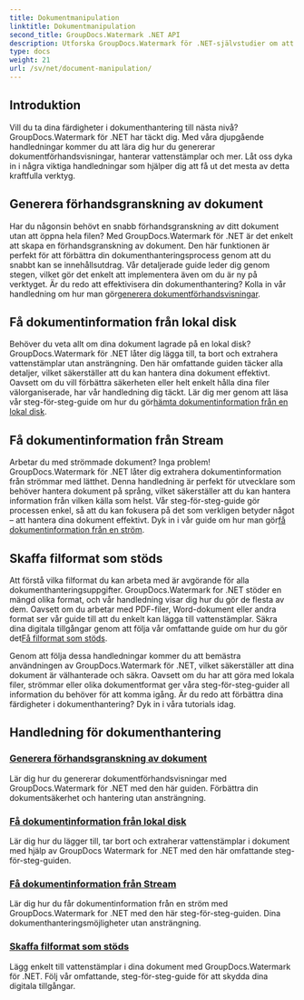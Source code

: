 ```yaml
---
title: Dokumentmanipulation
linktitle: Dokumentmanipulation
second_title: GroupDocs.Watermark .NET API
description: Utforska GroupDocs.Watermark för .NET-självstudier om att generera dokumentförhandsvisningar och hantera vattenstämplar. Förbättra dokumentsäkerhet och hantering.
type: docs
weight: 21
url: /sv/net/document-manipulation/
---
```

## Introduktion

Vill du ta dina färdigheter i dokumenthantering till nästa nivå? GroupDocs.Watermark för .NET har täckt dig. Med våra djupgående handledningar kommer du att lära dig hur du genererar dokumentförhandsvisningar, hanterar vattenstämplar och mer. Låt oss dyka in i några viktiga handledningar som hjälper dig att få ut det mesta av detta kraftfulla verktyg.


## Generera förhandsgranskning av dokument
 Har du någonsin behövt en snabb förhandsgranskning av ditt dokument utan att öppna hela filen? Med GroupDocs.Watermark för .NET är det enkelt att skapa en förhandsgranskning av dokument. Den här funktionen är perfekt för att förbättra din dokumenthanteringsprocess genom att du snabbt kan se innehållsutdrag. Vår detaljerade guide leder dig genom stegen, vilket gör det enkelt att implementera även om du är ny på verktyget. Är du redo att effektivisera din dokumenthantering? Kolla in vår handledning om hur man gör[generera dokumentförhandsvisningar](./generate-document-preview/).

## Få dokumentinformation från lokal disk
Behöver du veta allt om dina dokument lagrade på en lokal disk? GroupDocs.Watermark för .NET låter dig lägga till, ta bort och extrahera vattenstämplar utan ansträngning. Den här omfattande guiden täcker alla detaljer, vilket säkerställer att du kan hantera dina dokument effektivt. Oavsett om du vill förbättra säkerheten eller helt enkelt hålla dina filer välorganiserade, har vår handledning dig täckt. Lär dig mer genom att läsa vår steg-för-steg-guide om hur du gör[hämta dokumentinformation från en lokal disk](./get-document-info-local-disk/).

## Få dokumentinformation från Stream
 Arbetar du med strömmade dokument? Inga problem! GroupDocs.Watermark för .NET låter dig extrahera dokumentinformation från strömmar med lätthet. Denna handledning är perfekt för utvecklare som behöver hantera dokument på språng, vilket säkerställer att du kan hantera information från vilken källa som helst. Vår steg-för-steg-guide gör processen enkel, så att du kan fokusera på det som verkligen betyder något – att hantera dina dokument effektivt. Dyk in i vår guide om hur man gör[få dokumentinformation från en ström](./get-document-info-stream/).

## Skaffa filformat som stöds
 Att förstå vilka filformat du kan arbeta med är avgörande för alla dokumenthanteringsuppgifter. GroupDocs.Watermark for .NET stöder en mängd olika format, och vår handledning visar dig hur du gör de flesta av dem. Oavsett om du arbetar med PDF-filer, Word-dokument eller andra format ser vår guide till att du enkelt kan lägga till vattenstämplar. Säkra dina digitala tillgångar genom att följa vår omfattande guide om hur du gör det[Få filformat som stöds](./get-supported-file-formats/).

Genom att följa dessa handledningar kommer du att bemästra användningen av GroupDocs.Watermark för .NET, vilket säkerställer att dina dokument är välhanterade och säkra. Oavsett om du har att göra med lokala filer, strömmar eller olika dokumentformat ger våra steg-för-steg-guider all information du behöver för att komma igång. Är du redo att förbättra dina färdigheter i dokumenthantering? Dyk in i våra tutorials idag.
## Handledning för dokumenthantering
### [Generera förhandsgranskning av dokument](./generate-document-preview/)
Lär dig hur du genererar dokumentförhandsvisningar med GroupDocs.Watermark för .NET med den här guiden. Förbättra din dokumentsäkerhet och hantering utan ansträngning.
### [Få dokumentinformation från lokal disk](./get-document-info-local-disk/)
Lär dig hur du lägger till, tar bort och extraherar vattenstämplar i dokument med hjälp av GroupDocs Watermark for .NET med den här omfattande steg-för-steg-guiden.
### [Få dokumentinformation från Stream](./get-document-info-stream/)
Lär dig hur du får dokumentinformation från en ström med GroupDocs.Watermark for .NET med den här steg-för-steg-guiden. Dina dokumenthanteringsmöjligheter utan ansträngning.
### [Skaffa filformat som stöds](./get-supported-file-formats/)
Lägg enkelt till vattenstämplar i dina dokument med GroupDocs.Watermark för .NET. Följ vår omfattande, steg-för-steg-guide för att skydda dina digitala tillgångar.